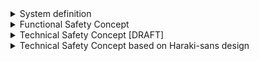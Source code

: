 <details><summary markdown="span">System definition</summary>
<p>
 
# System definition
The item telltale handles displaying safety relevant warning signs called "telltales" to the driver on the instrument cluster display, in case requested by other systems of the car.

The requesting system is modelled as a generic controller connected via a bus i.e. CAN.

Further inputs (involved systems) are the ignition and the battery. While the ignition is off, the display remains black.

The connection to the Battery is necessary to safely deal with low charge levels that could cause erratic display function.

Cyclic communication will be necessary, otherwise switch on/off commands can be missed.

<details><summary markdown="span">Inputs</summary>
<p>

## Inputs
1. Telltale request
1. Battery state
1. Ignition state

</p>
</details>
<details><summary markdown="span">Outputs</summary>
<p>

## Outputs
None?

</p>
</details>
<details><summary markdown="span">Safe States</summary>
<p>

## Safe States
The safe state of the system is defined by the screen switched off/black. The system is allowed to transition out of the safe state, after Ignition change.

_[Further point to discuss, could also be allowed to recover if certain underlying transient faults are no more, i.e. corrupted communication between requester and cluster controller]_

</p>
</details>
<details><summary markdown="span">Schematic</summary>
<p>

## Schematic
[add diagram from google doc](https://docs.google.com/document/d/1GQ9FwFEJz9hLjhK_xTEi2DVBmgU2DBnX/edit#heading=h.wcfczcs05qi2)

</p>
</details>
<details><summary markdown="span">Assumptions</summary>
<p>

## Assumptions
It is assumed that the HW of the cluster controller has to be systematically capable in the sense that it either performs correctly or switches itself off, which results in the display not receiving image data and the kill line being pulled down. This implies existence of a window watchdog to ensure there is no temporal misbehaviour.
 
Besides the safety relevant telltale functionality, unrelated QM software runs on the cluster controller.

It is assumed that the High level Safety requirements have ASIL B assigned, since that is the integrity level, typically required for instrument clusters in commercial vehicles.

</p>
</details>
<details><summary markdown="span">High level safety requirements</summary>
<p>

## High level Safety requirements 

<details><summary markdown="span">HLSR_1 ASIL B</summary>
<p>

### HLSR_1 ASIL B
While the ignition is on and while <warning condition is fulfilled> the System shall display the driver warning within 200 ms or transition to the safe state <Display black> within 200 ms.

Information: “while <warning condition is fulfilled>” means that, if the telltale request persists/is repeated, the system has to continue to display the telltale.

Need to discuss if Ignition=on is necessary here, if the system is probably not running in the first place while IG=off.

Information: In Haraki-sans design, the condition is not safety relevant, we leave it in for now, but general consensus is that it is probably not necessary.

</p>
</details>
<details><summary markdown="span">HLSR_2 ASIL B</summary>
<p>

### HLSR_2 ASIL B
The system shall transition into the safe state within 100ms, if an unmotivated telltale is shown.

Information: The timing is derived from the temporal resolution of the human eye, flickering shorter than 100ms is not perceived.

</p>
</details>
<details><summary markdown="span">HLSR_3 ASIL B</summary>
<p>

### HLSR_3 ASIL B
The system shall inform the telltale requester of the status of the telltale (displayed/safe state).

Information: We cover this requirement mainly to broaden the solution space of projects.

</p>
</details>
</p>
</details>
</p>
</details>

<details><summary markdown>Functional Safety Concept</summary>
<p>

# Functional Safety Concept
## HLSR_1 ASIL B
* [ASIL B] The Telltale requester shall send a request cyclically detailing whether a telltale is needed to be shown or not.
* [ASIL B] The communication between telltale requester and cluster controller shall be E2E protected against data corruption and message loss.
* [ASIL B] The Instrument cluster displays the requested telltale within the timing constraints or transitions to the safe state.
* [ASIL B] The instrument cluster transitions to the safe state if communication is missing, corrupted, or out of order.
* [ASIL B] The chain between Telltale request sent and display/safe state shall be less than 200ms.

## HLSR_2 ASIL B
* [ASIL B] The Instrument cluster shall monitor the display and detect display of unrequested tell tales.
* [ASIL B] The instrument cluster shall transition to the safe state within 100ms of showing an unrequested tell tale.

## HLSR_3 ASIL B
* [ASIL B] The cluster controller shall send a status message to the telltale requester (displayed/safe state).
* [ASIL B] The chain between telltale request sent and status message received back shall be less than **x ms**.

</p>
</details>

<details><summary markdown>Technical Safety Concept [DRAFT]</summary>
<p>

# Technical Safety Concept **_[DRAFT]_**
At this point we have to decide how the system shall be designed between Cluster controller and display.

Mainly two variants exist:
1. A safety display that displays is present with the required integrity, diagnoses itself and transitions to black on its own if it diagnoses an internal problem or if the image stream is compromised or not available. 
1. QM Display with a readback path to the Controller is present, and a switch off line allowing the controller to diagnose the Display and transition to the safe state by pulling down the switch off line (e.g. killing the power supply of the backlight), if the requested telltale is not shown within the time threshold).

Below a draft of more likely scenario 2.) is illustrated

## Schematic
[add diagram from google doc](https://docs.google.com/document/d/1GQ9FwFEJz9hLjhK_xTEi2DVBmgU2DBnX/edit#heading=h.aff2dnyejgrd)

## HLSR_1
* [ASIL B] The <Telltale requester> shall send the telltale request containing the information to show or not every 100 ms.
* [ASIL B] The Ignition shall send the Ignition status every 100ms.
* [ASIL B] The Battery shall send the battery status every 100ms.
* [ASIL B] The communication between <Telltale requester> /Ignition / Battery shall be E2E protected (CRC and message counter).
* [ASIL B] If the Cluster controller does not receive a new telltale request after 100 ms, it shall transition to the safe state by pulling down the kill pin.
* [ASIL B] The Instrument cluster shall check CRC and message counter of incoming messages.
* [ASIL B] If the Cluster controller receives the telltale request too late, corrupted or out of order/ skipped message counter, it shall transition to the safe state by pulling down the kill pin.
* [ASIL B] If the Ignition is off, the Cluster controller shall transition to the safe state by pulling down the kill pin.
* [ASIL B] If the battery charge level is below <Threshold>, the Cluster controller shall transition to the safe state by pulling down the kill pin.
* [ASIL B] The Cluster controller shall embed the telltale into the display stream every 100 ms.
* [QM] The Display shall show the display stream content.
* [QM] The Display shall provide back the image displayed to the Cluster controller within a maximal delay of x ms
* [ASIL B] The Cluster Controller shall transition the System into safe state within x ms by pulling down the kill pin, if the read back image data comes too late or does not coincide with the requested telltale.
* [ASIL B] The Cluster Controller shall pull down the kill pin, in case of an internal fault (-> see assumption).
* [ASIL B] The watchdog shall pull down the kill pin forcing the Display to black, if the Cluster controller fails to trigger it in time.
** Details not relevant here, this just makes sure the typical clock related failure modes that can’t be diagnosed within the controller are covered.

### Conclusions
* With that Design, the immediate focus would lie on correctness of execution and spatial freedom from interference between the safety functionality and the rest.
* Temporal misbehaviour which can’t be ruled out in a modern platform as well as temporal interference is covered by the watchdog and does not have to be addressed.
* Incorrect execution needs to be addressed.
* Spatial freedom from interference needs to be addressed i.e. making sure non safety or different safety functionality does not impede correctness of execution in the safety functionality.

## HLSR_2
_[to be addressed]_

## HLSR_3
_[to be addressed]_

</p>
</details>

<details><summary markdown>Technical Safety Concept based on Haraki-sans design</summary>
<p>

# Technical Safety Concept based on Haraki-sans design
Concept draft based on presentation from Haraki-sans slides on the AGL cluster architecture.

## Schematic
![tsc-schematic](images/tsc-schematic.png)

## HLSR_1 [ASIL B]
### Normal Operation
![tsc-schematic](images/tsc-schematic.png)

* [ASIL B] The <Telltale requester> shall send the telltale request containing the information to show or not every 100 ms.
* [ASIL B] The Ignition shall send the Ignition status every 100ms.
* [ASIL B] The Battery shall send the battery status every 100ms.
* [QM] The Cluster controller shall provide the telltale request status to the Image generator every **x ms**.
* [QM] The Image generator shall embed the requested telltales into the the Image.
* [ASIL B] The Image generator shall send back the Image CRC to the Cluster Controller.
* [Assumption] The CRC is taken at the very end of the Image pipeline, or the Image generator functionality after the CRC is taken is of the required Safety Integrity (ASIL B) .
* [ASIL B] The Image generator shall send the Image to be displayed to the Display IC.
* [ASIL B] While the Display IC does not receive a degradation command, it shall pass through the Image data from the Image generator to the TFT.


### Diagnostics Image generator
![tsc-diagnostics-image-generator](images/tsc-diagnostics-image-generator.png)

* [ASIL B] The Cluster Controller shall check the Telltale CRC from the Image generator against the expected CRC according to the telltale request.
* [ASIL B] If the Telltale CRC from the Image generator is not as expected, the Cluster controller shall pass on the Telltale information to the Display IC and command degradation.
* [ASIL B] While the Display IC receives a degradation command, it shall ignore the output of the Image generator and generate the Image itself instead.

### Diagnostics TFT
![tsc-diagnostics-tft](images/tsc-diagnostics-tft.png)

* [QM] The TFT shall provide self diagnostics results to the Display IC.
* [QM] The TFT shall provide the image shown to the Display IC.
* [ASIL B] The Display IC shall monitor the Image shown by the TFT against the Image it sent.
* [ASIL B] The Display IC shall send a safe state request to the cluster controller if Image requested and Image sent does not match, or any TFT fault is detected.
* [ASIL B] The Cluster controller shall pull down the Backlight kill line, if the Display controller requests transition to the safe state.

### Diagnostics Communication
![tsc-diagnostics-communication](images/tsc-diagnostics-communication.png)

* [ASIL B] The communication between <Telltale requester> /Ignition / Battery shall be E2E protected (CRC and message counter).
* [ASIL B] If the Cluster controller does not receive a new telltale request after 100 ms, it shall transition to the safe state by pulling down the Backlight kill pin.
* [ASIL B] The Instrument cluster shall check CRC and message counter of incoming messages.
* [ASIL B] If the Cluster controller receives the telltale request too late, corrupted or out of order/ skipped message counter, it shall transition to the safe state by pulling down the Backlight kill pin.


### Temporal protection
Since we have a temporal aspect in the high level safety requirements, a window watchdog is required to protect against malfunctioning of the clock/frequency generator of the controller. 

* [ASIL B] The watchdog shall pull down the kill pin forcing the Display to black, if the Cluster controller fails to trigger it in time.
** Details not relevant here, this just makes sure the typical clock related failure modes that can’t be diagnosed within the controller are covered.

## HLSR_2 [ASIL B]
HLSR_2 is mostly covered by the HSLR_1 concept. Once telltales have been requested from the image generator, showing not requested telltales is covered by the HSLR_1 concept. Additional requirement therefore:

* [ASIL B] The cluster controller shall only request a telltale insertion from the image generator, if it receives a valid telltale request for that telltale.

## HLSR_3 [ASIL B]
_[to be addressed]_

</p>
</details>

